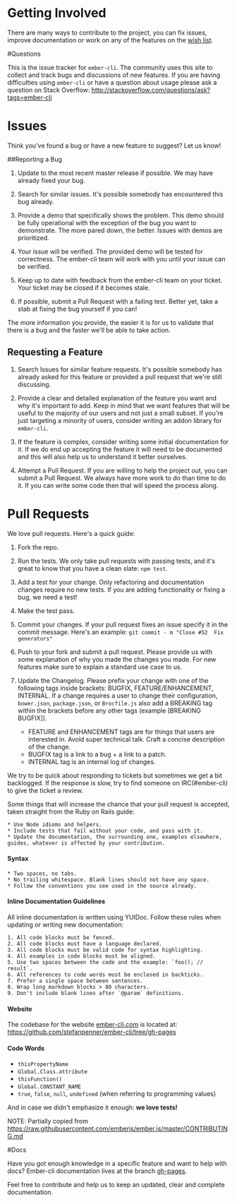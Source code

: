 # Getting Involved

There are many ways to contribute to the project, you can fix issues,
improve documentation or work on any of the features on the
[wish list](https://github.com/stefanpenner/ember-cli/wiki/Wish-List).

#Questions

This is the issue tracker for `ember-cli`. The community uses this site
to collect and track bugs and discussions of new features. If you are
having difficulties using `ember-cli` or have a question about usage
please ask a question on Stack Overflow: http://stackoverflow.com/questions/ask?tags=ember-cli

# Issues

Think you've found a bug or have a new feature to suggest? Let us know!

##Reporting a Bug

1. Update to the most recent master release if possible. We may have already fixed your bug.

2. Search for similar issues. It's possible somebody has encountered this bug already.

3. Provide a demo that specifically shows the problem. This demo
should be fully operational with the exception of the bug you want to
demonstrate. The more pared down, the better. Issues with demos are
prioritized.

4. Your issue will be verified. The provided demo will be tested for
correctness. The ember-cli team will work with you until your issue can
be verified.

5. Keep up to date with feedback from the ember-cli team on your ticket. Your
ticket may be closed if it becomes stale.

6. If possible, submit a Pull Request with a failing test. Better yet, take
a stab at fixing the bug yourself if you can!

The more information you provide, the easier it is for us to validate that
there is a bug and the faster we'll be able to take action.

## Requesting a Feature

1. Search Issues for similar feature requests. It's possible somebody has already asked
for this feature or provided a pull request that we're still discussing.

2. Provide a clear and detailed explanation of the feature you want and
why it's important to add. Keep in mind that we want features that
will be useful to the majority of our users and not just a small
subset. If you're just targeting a minority of users, consider writing
an addon library for `ember-cli`.

3. If the feature is complex, consider writing some initial documentation
for it. If we do end up accepting the feature it will need to be documented and
this will also help us to understand it better ourselves.

4. Attempt a Pull Request. If you are willing to help the project out,
you can submit a Pull Request. We always have more work to do than
time to do it. If you can write some code then that will speed the
process along.

# Pull Requests

We love pull requests. Here's a quick guide:

1. Fork the repo.

2. Run the tests. We only take pull requests with passing tests, and it's great
to know that you have a clean slate: `npm test`.

3. Add a test for your change. Only refactoring and documentation changes
require no new tests. If you are adding functionality or fixing a bug, we need
a test!

4. Make the test pass.

5. Commit your changes. If your pull request fixes an issue specify it in the commit message. Here's an example: `git commit - m "Close #52  Fix generators"`

6. Push to your fork and submit a pull request. Please provide us with some
explanation of why you made the changes you made. For new features make sure to
explain a standard use case to us.

7. Update the Changelog. Please prefix your change with one of the
following tags inside brackets: BUGFIX, FEATURE/ENHANCEMENT, INTERNAL. If a
change requires a user to change their configuration, `bower.json`, `package.json`,
or `Brocfile.js` also add a BREAKING tag within the brackets before any other tags (example [BREAKING BUGFIX]).

    - FEATURE and ENHANCEMENT tags are for things that users are interested in. Avoid super technical talk. Craft a concise description of the change.
    - BUGFIX tag is a link to a bug + a link to a patch.
    - INTERNAL tag is an internal log of changes.

We try to be quick about responding to tickets but sometimes we get a bit
backlogged. If the response is slow, try to find someone on IRC(#ember-cli) to
give the ticket a review.

Some things that will increase the chance that your pull request is accepted,
taken straight from the Ruby on Rails guide:

    * Use Node idioms and helpers.
    * Include tests that fail without your code, and pass with it.
    * Update the documentation, the surrounding one, examples elsewhere, guides, whatever is affected by your contribution.

#### Syntax ####

    * Two spaces, no tabs.
    * No trailing whitespace. Blank lines should not have any space.
    * Follow the conventions you see used in the source already.

#### Inline Documentation Guidelines ####

All inline documentation is written using YUIDoc. Follow these rules when updating or writing new documentation:

    1. All code blocks must be fenced.
    2. All code blocks must have a language declared.
    3. All code blocks must be valid code for syntax highlighting.
    4. All examples in code blocks must be aligned.
    5. Use two spaces between the code and the example: `foo(); // result`.
    6. All references to code words must be enclosed in backticks.
    7. Prefer a single space between sentences.
    8. Wrap long markdown blocks > 80 characters.
    9. Don't include blank lines after `@param` definitions.

#### Website ####

The codebase for the website [ember-cli.com](http://ember-cli.com) is located at: https://github.com/stefanpenner/ember-cli/tree/gh-pages 


#### Code Words ####

* `thisPropertyName`
* `Global.Class.attribute`
* `thisFunction()`
* `Global.CONSTANT_NAME`
* `true`, `false`, `null`, `undefined` (when referring to programming values)

And in case we didn't emphasize it enough: **we love tests!**

NOTE: Partially copied from https://raw.githubusercontent.com/emberjs/ember.js/master/CONTRIBUTING.md

#Docs

Have you got enough knowledge in a specific feature and want to help with docs? Ember-cli documentation
lives at the branch [gh-pages](https://github.com/stefanpenner/ember-cli/tree/gh-pages).

Feel free to contribute and help us to keep an updated, clear and complete documentation.
